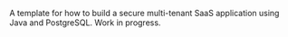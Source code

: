 A template for how to build a secure multi-tenant SaaS application using Java and PostgreSQL. Work in progress.